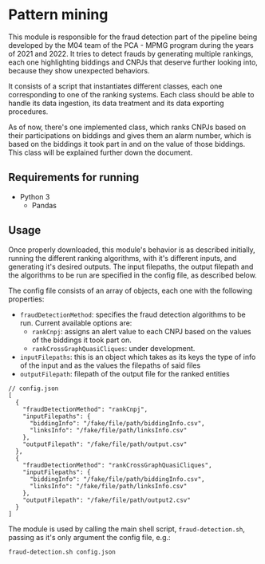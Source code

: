  
# Pattern mining
This module is responsible for the fraud detection part of the pipeline being developed by the M04 team of the PCA - MPMG program during the years of 2021 and 2022. It tries to detect frauds by generating multiple rankings, each one highlighting biddings and CNPJs that deserve further looking into, because they show unexpected behaviors.

It consists of a script that instantiates different classes, each one corresponding to one of the ranking systems. Each class should be able to handle its data ingestion, its data treatment and its data exporting procedures.

As of now, there's one implemented class, which ranks CNPJs based on their participations on biddings and gives them an alarm number, which is based on the biddings it took part in and on the value of those biddings. This class will be explained further down the document.

## Requirements for running
* Python 3
  * Pandas

## Usage
Once properly downloaded, this module's behavior is as described initially, running the different ranking algorithms, with it's different inputs, and generating it's desired outputs. The input filepaths, the output filepath and the algorithms to be run are specified in the config file, as described below.

The config file consists of an array of objects, each one with the following properties:
* `fraudDetectionMethod`: specifies the fraud detection algorithms to be run. Current available options are:
  * `rankCnpj`: assigns an alert value to each CNPJ based on the values of the biddings it took part on.
  * `rankCrossGraphQuasiCliques`: under development.
* `inputFilepaths`: this is an object which takes as its keys the type of info of the input and as the values the filepaths of said files
* `outputFilepath`: filepath of the output file for the ranked entities
```
// config.json 
[
  {
    "fraudDetectionMethod": "rankCnpj",
    "inputFilepaths": {
      "biddingInfo": "/fake/file/path/biddingInfo.csv",
      "linksInfo": "/fake/file/path/linksInfo.csv"
    },
    "outputFilepath": "/fake/file/path/output.csv"
  },
  {
    "fraudDetectionMethod": "rankCrossGraphQuasiCliques",
    "inputFilepaths": {
      "biddingInfo": "/fake/file/path/biddingInfo.csv",
      "linksInfo": "/fake/file/path/linksInfo.csv"
    },
    "outputFilepath": "/fake/file/path/output2.csv"
  }
]
```
The module is used by calling the main shell script, `fraud-detection.sh`, passing as it's only argument the config file, e.g.:

`fraud-detection.sh config.json`
